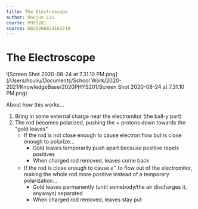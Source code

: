 ```yaml
---
title: The Electroscope
author: Houjun Liu
course: PHYS201
source: KB20200824163718
---
```


# The Electroscope

![Screen Shot 2020-08-24 at 7.31.10 PM.png](/Users/houliu/Documents/School Work/2020-2021/KnowledgeBase/2020PHYS201/Screen Shot 2020-08-24 at 7.31.10 PM.png)

About how this works…

1. Bring in some external charge near the electromitor (the ball-y part)
2. The rod becomes polarized, pushing the $+$ protons down towards the "gold leaves"
    * If the rod is not close enough to cause electron flow but is close enough to polarize…
        * Gold leaves temporarily push apart because positive repels positives
        * When charged rod removed, leaves come back
    * If the rod is close enough to cause $e^-$ to flow out of the electromitor, making the whole rod more positive instead of a temporary polarization…
        * Gold leaves permanently (until somebody/the air discharges it, anyways) separated
        * When charged rod removed, leaves stay put
 